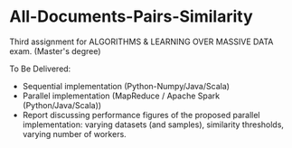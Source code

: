 # All-Documents-Pairs-Similarity

Third assignment for ALGORITHMS & LEARNING OVER MASSIVE DATA exam. (Master's degree)

To Be Delivered:

-  Sequential implementation (Python-Numpy/Java/Scala)
-  Parallel implementation (MapReduce / Apache Spark (Python/Java/Scala))
-  Report discussing performance figures of the proposed parallel implementation: varying datasets (and samples), similarity thresholds, varying number of workers.
